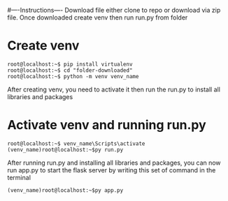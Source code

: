 #—-Instructions—-
Download file either clone to repo or download via zip file. 
Once downloaded create venv then run run.py from folder

# Create venv 
```console
root@localhost:~$ pip install virtualenv
root@localhost:~$ cd "folder-downloaded"
root@localhost:~$ python -m venv venv_name
```
After creating venv, you need to activate it then run the run.py to install all libraries and packages

# Activate venv and running run.py
```console
root@localhost:~$ venv_name\Scripts\activate
(venv_name)root@localhost:~$py run.py
```
After running run.py and installing all libraries and packages, you can now run app.py to start the flask server by writing this set of command in the terminal
```console
(venv_name)root@localhost:~$py app.py
```
